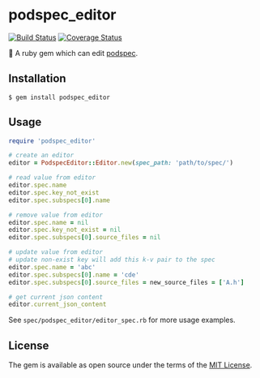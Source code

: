 # podspec_editor

[![Build Status](https://travis-ci.org/X140Yu/podspec-editor.svg?branch=master)](https://travis-ci.org/X140Yu/podspec-editor)
[![Coverage Status](https://coveralls.io/repos/github/X140Yu/podspec-editor/badge.svg)](https://coveralls.io/github/X140Yu/podspec-editor)

💎 A ruby gem which can edit [podspec](https://guides.cocoapods.org/syntax/podspec.html).


## Installation

    $ gem install podspec_editor

## Usage

```ruby
require 'podspec_editor'

# create an editor
editor = PodspecEditor::Editor.new(spec_path: 'path/to/spec/')

# read value from editor
editor.spec.name
editor.spec.key_not_exist
editor.spec.subspecs[0].name

# remove value from editor
editor.spec.name = nil
editor.spec.key_not_exist = nil
editor.spec.subspecs[0].source_files = nil

# update value from editor
# update non-exist key will add this k-v pair to the spec
editor.spec.name = 'abc'
editor.spec.subspecs[0].name = 'cde'
editor.spec.subspecs[0].source_files = new_source_files = ['A.h']

# get current json content
editor.current_json_content
```

See `spec/podspec_editor/editor_spec.rb` for more usage examples.

## License

The gem is available as open source under the terms of the [MIT License](https://opensource.org/licenses/MIT).

